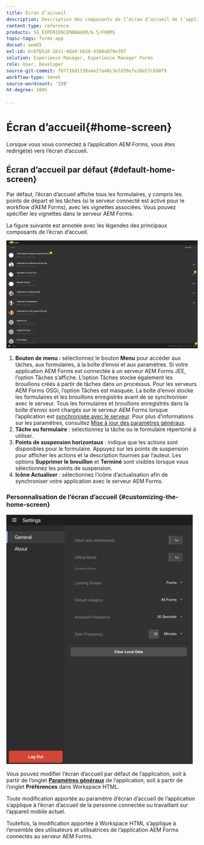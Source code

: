 ```yaml
---
title: Écran d’accueil
description: Description des composants de l’écran d’accueil de l’application AEM Forms
content-type: reference
products: SG_EXPERIENCEMANAGER/6.5/FORMS
topic-tags: forms-app
docset: aem65
exl-id: 6c6fb516-1b11-4da4-b638-4388a070e397
solution: Experience Manager, Experience Manager Forms
role: User, Developer
source-git-commit: f6771bd1338a4e27a48c3efd39efe18e57cb98f9
workflow-type: tm+mt
source-wordcount: '339'
ht-degree: 100%

---
```


# Écran d’accueil{#home-screen}

Lorsque vous vous connectez à l’application AEM Forms, vous êtes redirigé(e) vers l’écran d’accueil.

## Écran d’accueil par défaut {#default-home-screen}

Par défaut, l’écran d’accueil affiche tous les formulaires, y compris les points de départ et les tâches (si le serveur connecté est activé pour le workflow d’AEM Forms), avec les vignettes associées. Vous pouvez spécifier les vignettes dans le serveur AEM Forms.

La figure suivante est annotée avec les légendes des principaux composants de l’écran d’accueil.

![Écran d’accueil de l’application Forms](assets/home-screen-1.png)

<!--Click to enlarge

![home-screen-1-1](assets/home-screen-1-1.png)-->

1. **Bouton de menu :** sélectionnez le bouton **Menu** pour accéder aux tâches, aux formulaires, à la boîte d’envoi et aux paramètres. Si votre application AEM Forms est connectée à un serveur AEM Forms JEE, l’option Tâches s’affiche. L’option Tâches stocke également les brouillons créés à partir de tâches dans un processus. Pour les serveurs AEM Forms OSGi, l’option Tâches est masquée. La boîte d’envoi stocke les formulaires et les brouillons enregistrés avant de se synchroniser avec le serveur. Tous les formulaires et brouillons enregistrés dans la boîte d’envoi sont chargés sur le serveur AEM Forms lorsque l’application est [synchronisée avec le serveur](../../forms/using/sync-app.md). Pour plus d’informations sur les paramètres, consultez [Mise à jour des paramètres généraux](../../forms/using/update-general-settings.md).
1. **Tâche ou formulaire** : sélectionnez la tâche ou le formulaire répertorié à utiliser.
1. **Points de suspension horizontaux** : indique que les actions sont disponibles pour le formulaire. Appuyez sur les points de suspension pour afficher les actions et la description fournies par l’auteur. Les options **Supprimer le brouillon** et **Terminé** sont visibles lorsque vous sélectionnez les points de suspension.
1. **Icône Actualiser** : sélectionnez l’icône d’actualisation afin de synchroniser votre application avec le serveur AEM Forms.

### Personnalisation de l’écran d’accueil {#customizing-the-home-screen}

![Paramètres généraux](assets/gen-settings.png)

Vous pouvez modifier l’écran d’accueil par défaut de l’application, soit à partir de l’onglet **[Paramètres généraux](../../forms/using/update-general-settings.md)** de l’application, soit à partir de l’onglet **Préférences** dans Workspace HTML.

Toute modification apportée au paramètre d’écran d’accueil de l’application s’applique à l’écran d’accueil de la personne connectée ou travaillant sur l’appareil mobile actuel.

Toutefois, la modification apportée à Workspace HTML s’applique à l’ensemble des utilisateurs et utilisatrices de l’application AEM Forms connectés au serveur AEM Forms.
